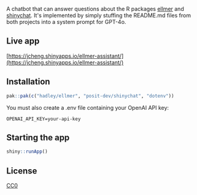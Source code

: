 A chatbot that can answer questions about the R packages [ellmer](https://github.com/hadley/ellmer) and [shinychat](https://github.com/posit-dev/shinychat). It's implemented by simply stuffing the README.md files from both projects into a system prompt for GPT-4o.

## Live app

[https://jcheng.shinyapps.io/ellmer-assistant/](https://jcheng.shinyapps.io/ellmer-assistant/)

## Installation

```r
pak::pak(c("hadley/ellmer", "posit-dev/shinychat", "dotenv"))
```

You must also create a .env file containing your OpenAI API key:

```
OPENAI_API_KEY=your-api-key
```

## Starting the app

```r
shiny::runApp()
```

## License

[CC0](https://creativecommons.org/public-domain/cc0/)
